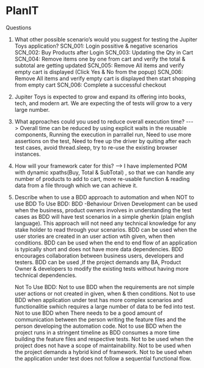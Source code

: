 # PlanIT

Questions
1. What other possible scenario’s would you suggest for testing the Jupiter Toys application?
    SCN_001: Login possitive & negative scenarios
    SCN_002: Buy Products after Login
    SCN_003: Updating the Qty in Cart
    SCN_004: Remove items one by one from cart and verify the total & subtotal are getting updated
    SCN_005: Remove All items and verify empty cart is displayed (Click Yes & No from the popup)
    SCN_006: Remove All items and verify empty cart is displayed then start shopping from empty cart
    SCN_006: Complete a successful checkout

2. Jupiter Toys is expected to grow and expand its offering into books, tech, and modern art. We are 
expecting the of tests will grow to a very large number. 
1. What approaches could you used to reduce overall execution time?  ---> Overall time can be reduced by using explicit waits in the reusable components, Running the execution in    parrallel run, Need to use more assertions on the test, Need to free up the driver by quiting after each test cases, avoid thread.sleep, try to re-use the existing browser        instances.
2. How will your framework cater for this? --> I have implemented POM with dynamic xpaths(Buy, Total & SubTotal) , so that we can handle any number of products to add to cart,        more re-usable function & reading data from a file through which we can achieve it.


3. Describe when to use a BDD approach to automation and when NOT to use BDD
    To Use BDD:
    BDD -Behaviour Driven Development can be used when the business, product owners involves in understanding the test cases as BDD will have test scenarios in a simple gherkin       (plain english language). This approach will not need any technical knowledge for any stake holder to read through your scenarios.
    BDD can be used when the user stories are created in an user action wtih given, when then conditions.
    BDD can be used when the end to end flow of an application is typically short and does not have more data dependencies.
    BDD encourages collaboration between business users, developers and testers.
    BDD can be used ,If the project demands any BA, Product Owner & developers to modify the existing tests without having more technical dependencies.
    
    Not To Use BDD:
    Not to use BDD when the requirements are not simple user actions or not created in given, when & then conditions.
    Not to use BDD when application under test has more complex scenarios and functionalitie swhich requires a large number of data to be fed into test.
    Not to use BDD when There needs to be a good amount of communication between the person writing the feature files and the person developing the automation code.
    Not to use BDD when the project runs in a stringent timeline as BDD consumes a more time building the feature files and respective tests.
    Not to be used when the project does not have a scope of maintainability.
    Not to be used when the project demands a hybrid kind of framework.
    Not to be used when the application under test does not follow a sequential functional flow.
    
    
